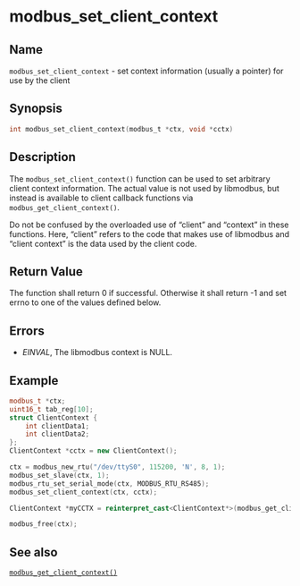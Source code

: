 # modbus_set_client_context


## Name

`modbus_set_client_context` - set context information (usually a pointer) for use
by the client


## Synopsis

```c
int modbus_set_client_context(modbus_t *ctx, void *cctx)
```


## Description

The `modbus_set_client_context()` function can be used to set arbitrary client
context information. The actual value is not used by libmodbus, but instead
is available to client callback functions via `modbus_get_client_context()`.

Do not be confused by the overloaded use of “client” and “context” in these
functions. Here, “client” refers to the code that makes use of libmodbus and
“client context” is the data used by the client code.

## Return Value

The function shall return 0 if successful. Otherwise it shall return -1 and set
errno to one of the values defined below.


## Errors

- *EINVAL*, The libmodbus context is NULL.


## Example

```cpp
modbus_t *ctx;
uint16_t tab_reg[10];
struct ClientContext {
    int clientData1;
    int clientData2;
};
ClientContext *cctx = new ClientContext();

ctx = modbus_new_rtu("/dev/ttyS0", 115200, 'N', 8, 1);
modbus_set_slave(ctx, 1);
modbus_rtu_set_serial_mode(ctx, MODBUS_RTU_RS485);
modbus_set_client_context(ctx, cctx);

ClientContext *myCCTX = reinterpret_cast<ClientContext*>(modbus_get_client_context(ctx));

modbus_free(ctx);
```

## See also

[`modbus_get_client_context()`](modbus_get_client_context)
